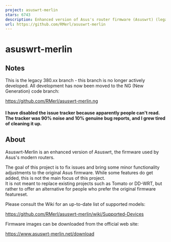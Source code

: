 ```yaml
---
project: asuswrt-merlin
stars: 6743
description: Enhanced version of Asus's router firmware (Asuswrt) (legacy code base)
url: https://github.com/RMerl/asuswrt-merlin
---
```


asuswrt-merlin
==============

Notes
-----

This is the legacy 380.xx branch - this branch is no longer actively developed. All development has now been moved to the NG (New Generation) code branch:

https://github.com/RMerl/asuswrt-merlin.ng

#### I have disabled the issue tracker because apparently people can't read. The tracker was 90% noise and 10% genuine bug reports, and I grew tired of cleaning it up.

About
-----

Asuswrt-Merlin is an enhanced version of Asuswrt, the firmware used by Asus's modern routers.

The goal of this project is to fix issues and bring some minor functionality adjustments to the original Asus firmware. While some features do get added, this is not the main focus of this project.  
It is not meant to replace existing projects such as Tomato or DD-WRT, but rather to offer an alternative for people who prefer the original firmware featureset.

Please consult the Wiki for an up-to-date list of supported models:

https://github.com/RMerl/asuswrt-merlin/wiki/Supported-Devices

Firmware images can be downloaded from the official web site:

https://www.asuswrt-merlin.net/download
